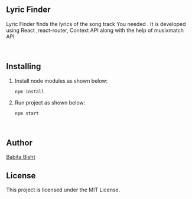<h2>Lyric Finder </h2>

<p> Lyric Finder finds the lyrics of the song track You needed .
It is developed using React ,react-router, Context API along with the help of musixmatch API
 </p>
<br />
 

## Installing 
<ol>

<li>Install node modules as shown below:</li>

```npm install```

<li>Run project as shown below:</li>

```npm start```

</ol>
<br/>

## Author 
<a href="https://github.com/Babitabisht">Babita Bisht</a> <br/>

## License 
This project is licensed under the MIT License.

